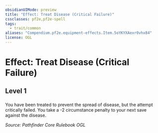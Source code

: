 ```yaml
---
obsidianUIMode: preview
title: "Effect: Treat Disease (Critical Failure)"
cssclasses: pf2e,pf2e-spell
tags:
  - trait/common
aliases: "Compendium.pf2e.equipment-effects.Item.5oYKYXAexr0vhx84"
license: OGL
---
```

# Effect: Treat Disease (Critical Failure)
## Level 1
### 






You have been treated to prevent the spread of disease, but the attempt critically failed. You take a -2 circumstance penalty to your next save against the disease.

*Source: Pathfinder Core Rulebook*
*OGL*